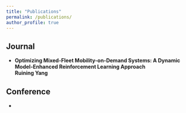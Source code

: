 ```yaml
---
title: "Publications"
permalink: /publications/
author_profile: true
---
```



## Journal
+ <b>Optimizing Mixed-Fleet Mobility-on-Demand Systems: A Dynamic Model-Enhanced Reinforcement Learning Approach</b><br>
<b>Ruining Yang</b> </br>


## Conference
+
